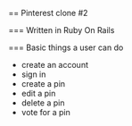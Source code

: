 == Pinterest clone #2

=== Written in Ruby On Rails

=== Basic things  a user can do
- create an account
- sign in
- create a pin
- edit a pin
- delete a pin
- vote for a pin


